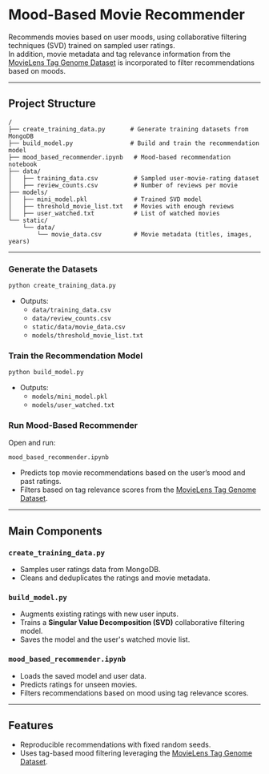 # Mood-Based Movie Recommender

Recommends movies based on user moods, using collaborative filtering techniques (SVD) trained on sampled user ratings.  
In addition, movie metadata and tag relevance information from the [MovieLens Tag Genome Dataset](https://grouplens.org/datasets/movielens/tag-genome/) is incorporated to filter recommendations based on moods.

---

## Project Structure

```
/
├── create_training_data.py       # Generate training datasets from MongoDB
├── build_model.py                # Build and train the recommendation model
├── mood_based_recommender.ipynb   # Mood-based recommendation notebook
├── data/
│   ├── training_data.csv          # Sampled user-movie-rating dataset
│   ├── review_counts.csv          # Number of reviews per movie
├── models/
│   ├── mini_model.pkl             # Trained SVD model
│   ├── threshold_movie_list.txt   # Movies with enough reviews
│   ├── user_watched.txt           # List of watched movies
└── static/
    └── data/
        └── movie_data.csv         # Movie metadata (titles, images, years)
```

---


### Generate the Datasets

```bash
python create_training_data.py
```
- Outputs:
  - `data/training_data.csv`
  - `data/review_counts.csv`
  - `static/data/movie_data.csv`
  - `models/threshold_movie_list.txt`

### Train the Recommendation Model

```bash
python build_model.py
```
- Outputs:
  - `models/mini_model.pkl`
  - `models/user_watched.txt`

### Run Mood-Based Recommender

Open and run:

```bash
mood_based_recommender.ipynb
```
- Predicts top movie recommendations based on the user’s mood and past ratings.
- Filters based on tag relevance scores from the [MovieLens Tag Genome Dataset](https://grouplens.org/datasets/movielens/tag-genome/).

---

## Main Components

### `create_training_data.py`
- Samples user ratings data from MongoDB.
- Cleans and deduplicates the ratings and movie metadata.

### `build_model.py`
- Augments existing ratings with new user inputs.
- Trains a **Singular Value Decomposition (SVD)** collaborative filtering model.
- Saves the model and the user's watched movie list.

### `mood_based_recommender.ipynb`
- Loads the saved model and user data.
- Predicts ratings for unseen movies.
- Filters recommendations based on mood using tag relevance scores.

---

## Features

- Reproducible recommendations with fixed random seeds.
- Uses tag-based mood filtering leveraging the [MovieLens Tag Genome Dataset](https://grouplens.org/datasets/movielens/tag-genome/).

